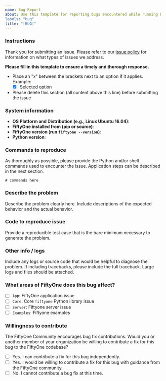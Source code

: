 ```yaml
---
name: Bug Report
about: Use this template for reporting bugs encountered while running FiftyOne Examples.
labels: "bug"
title: "[BUG]"
---
```


### Instructions

Thank you for submitting an issue. Please refer to our
[issue policy](https://www.github.com/voxel51/fiftyone-examples/blob/master/ISSUE_POLICY.md)
for information on what types of issues we address.

**Please fill in this template to ensure a timely and thorough response.**

-   Place an "x" between the brackets next to an option if it applies. Example:
    -   [x] Selected option
-   Please delete this section (all content above this line) before submitting
    the issue

### System information

-   **OS Platform and Distribution (e.g., Linux Ubuntu 16.04)**:
-   **FiftyOne installed from (pip or source)**:
-   **FiftyOne version (run `fiftyone --version`)**:
-   **Python version**:

### Commands to reproduce

As thoroughly as possible, please provide the Python and/or shell commands used
to encounter the issue. Application steps can be described in the next section.

```
# commands here
```

### Describe the problem

Describe the problem clearly here. Include descriptions of the expected
behavior and the actual behavior.

### Code to reproduce issue

Provide a reproducible test case that is the bare minimum necessary to generate
the problem.

### Other info / logs

Include any logs or source code that would be helpful to diagnose the problem.
If including tracebacks, please include the full traceback. Large logs and
files should be attached.

### What areas of FiftyOne does this bug affect?

-   [ ] `App`: FiftyOne application issue
-   [ ] `Core`: Core `fiftyone` Python library issue
-   [ ] `Server`: Fiftyone server issue
-   [ ] `Examples`: Fiftyone examples

### Willingness to contribute

The FiftyOne Community encourages bug fix contributions. Would you or another
member of your organization be willing to contribute a fix for this bug to the
FiftyOne codebase?

-   [ ] Yes. I can contribute a fix for this bug independently.
-   [ ] Yes. I would be willing to contribute a fix for this bug with guidance
        from the FiftyOne community.
-   [ ] No. I cannot contribute a bug fix at this time.
